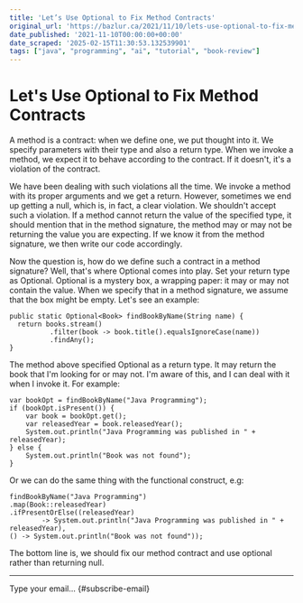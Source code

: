 ```yaml
---
title: 'Let’s Use Optional to Fix Method Contracts'
original_url: 'https://bazlur.ca/2021/11/10/lets-use-optional-to-fix-method-contracts/'
date_published: '2021-11-10T00:00:00+00:00'
date_scraped: '2025-02-15T11:30:53.132539901'
tags: ["java", "programming", "ai", "tutorial", "book-review"]
---
```


Let's Use Optional to Fix Method Contracts
==========================================

A method is a contract: when we define one, we put thought into it. We specify parameters with their type and also a return type. When we invoke a method, we expect it to behave according to the contract. If it doesn't, it's a violation of the contract.

We have been dealing with such violations all the time. We invoke a method with its proper arguments and we get a return. However, sometimes we end up getting a null, which is, in fact, a clear violation. We shouldn't accept such a violation. If a method cannot return the value of the specified type, it should mention that in the method signature, the method may or may not be returning the value you are expecting. If we know it from the method signature, we then write our code accordingly.

Now the question is, how do we define such a contract in a method signature? Well, that's where Optional comes into play. Set your return type as Optional. Optional is a mystery box, a wrapping paper: it may or may not contain the value. When we specify that in a method signature, we assume that the box might be empty. Let's see an example:

```
public static Optional<Book> findBookByName(String name) {
  return books.stream()
          .filter(book -> book.title().equalsIgnoreCase(name))
          .findAny();
}
```

The method above specified Optional as a return type. It may return the book that I'm looking for or may not. I'm aware of this, and I can deal with it when I invoke it. For example:

```
var bookOpt = findBookByName("Java Programming");
if (bookOpt.isPresent()) {
    var book = bookOpt.get();
    var releasedYear = book.releasedYear();
    System.out.println("Java Programming was published in " + releasedYear);
} else {
    System.out.println("Book was not found");
}
```

Or we can do the same thing with the functional construct, e.g:

```
findBookByName("Java Programming")
.map(Book::releasedYear)
.ifPresentOrElse((releasedYear)
        -> System.out.println("Java Programming was published in " + releasedYear),
() -> System.out.println("Book was not found"));
```

The bottom line is, we should fix our method contract and use optional rather than returning null.  

*** ** * ** ***

Type your email... {#subscribe-email}
